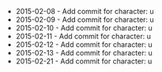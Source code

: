 - 2015-02-08 - Add commit for character: u
- 2015-02-09 - Add commit for character: u
- 2015-02-10 - Add commit for character: u
- 2015-02-11 - Add commit for character: u
- 2015-02-12 - Add commit for character: u
- 2015-02-13 - Add commit for character: u
- 2015-02-21 - Add commit for character: u
